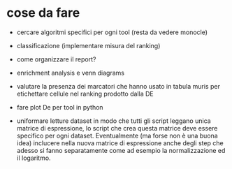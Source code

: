 # cose da fare

- cercare algoritmi specifici per ogni tool (resta da vedere monocle)
- classificazione (implementare misura del ranking)
- come organizzare il report?
- enrichment analysis e venn diagrams
- valutare la presenza dei marcatori che hanno usato in tabula muris per etichettare cellule nel ranking prodotto dalla DE
- fare plot De per tool in python


- uniformare letture dataset in modo che tutti gli script leggano unica matrice di espressione, lo script che crea questa matrice deve essere specifico per ogni dataset. Eventualmente (ma forse non è una buona idea) inclucere nella nuova matrice di espressione anche degli step che adesso si fanno separatamente come ad esempio la normalizzazione ed il logaritmo.